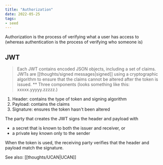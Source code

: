 ```yaml
---
title: "Authorization"
date: 2022-05-25
tags:
- seed
---
```


Authorization is the process of verifying what a user has access to (whereas authentication is the process of verifying who someone is)

## JWT
>  Each JWT contains encoded JSON objects, including a set of claims. JWTs are [[thoughts/signed messages|signed]] using a cryptographic algorithm to ensure that the claims cannot be altered after the token is issued.
**
Three components (looks something like this: xxxxx.yyyyy.zzzzz.)
1. Header: contains the type of token and signing algorithm
2. Payload: contains the claims
3. Signature: ensures the token hasn't been altered

The party that creates the JWT signs the header and payload with
- a secret that is known to both the issuer and receiver, or
- a private key known only to the sender

When the token is used, the receiving party verifies that the header and payload match the signature.

See also: [[thoughts/UCAN|UCAN]]